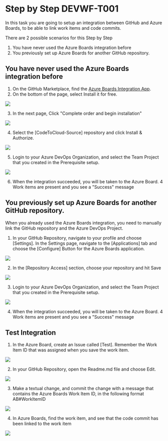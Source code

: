 # Step by Step DEVWF-T001
In this task you are going to setup an integration between GitHub and Azure Boards, to be able to link work items and code commits.

There are 2 possible scenarios for this Step by Step
1. You have never used the Azure Boards integration before
2. You previously set up Azure Boards for another GitHub repository.

## You have never used the Azure Boards integration before
1. On the GitHub Marketplace, find the [Azure Boards Integration App](https://github.com/marketplace/azure-boards). 
2. On the bottom of the page, select Install it for free.   

![](/Assets/newABIntegration.png)

3. In the next page, Click "Complete order and begin installation"

![](/Assets/CompleteOrder.png)

4. Select the [CodeToCloud-Source] repository and click Install & Authorize.

![](/Assets/ABSelectrepo.png)

5. Login to your Azure DevOps Organization, and select the Team Project that you created in the Prerequisite setup.

![](/Assets/2020-10-05-11-24-19.png)

6. When the integration succeeded, you will be taken to the Azure Board. 4 Work items are present and you see a "Success" message

## You previously set up Azure Boards for another GitHub repository.
When you already used the Azure Boards integration, you need to manually link the GitHub repository and the Azure DevOps Project.

1. In your GitHub Repository, navigate to your profile and choose [Settings]. In the Settings page, navigate to the [Applications] tab and choose the [Configure] Button for the Azure Boards application.

![](/Assets/2020-10-05-11-42-34.png)

2. In the [Repository Access] section, choose your repository and hit Save

![](/Assets/2020-10-05-11-43-21.png)

3. Login to your Azure DevOps Organization, and select the Team Project that you created in the Prerequisite setup.

![](/Assets/2020-10-05-11-24-19.png)

4. When the integration succeeded, you will be taken to the Azure Board. 4 Work items are present and you see a "Success" message

## Test Integration
1. In the Azure Board, create an Issue called [Test]. Remember the Work Item ID that was assigned when you save the work item.

![](/Assets/2020-10-05-11-28-12.png)

2. In your GitHub Repository, open the Readme.md file and choose Edit.

![](/Assets/2020-10-05-11-30-12.png)

3. Make a textual change, and commit the change with a message that contains the Azure Boards Work Item ID, in the following format AB#WorkItemID

![](/Assets/2020-10-05-11-32-09.png)

4. In Azure Boards, find the work item, and see that the code commit has been linked to the work item

![](/Assets/2020-10-05-11-33-26.png)

